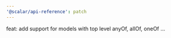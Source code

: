 ```yaml
---
'@scalar/api-reference': patch
---
```


feat: add support for models with top level anyOf, allOf, oneOf …
